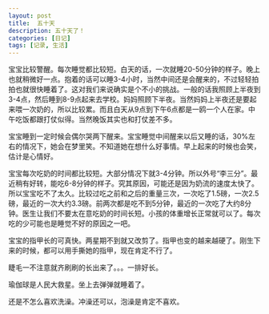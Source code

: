 ```yaml
---
layout: post
title:  五十天
description: 五十天了！
categories: [日记]
tags: [记录, 生活]
---
```


宝宝比较警醒。每次睡觉都比较短。白天的话，一次就睡20-50分钟的样子。晚上也就稍微好一点。抱着的话可以睡3-4小时，当然中间还是会醒来的，不过轻轻拍拍也就很快睡着了。这对我们来说确实是个不小的挑战。一般的话我照顾上半夜到3-4点，然后睡到8-9点起来去学校。妈妈照顾下半夜。当然妈妈上半夜还是要起来喂一次奶的，所以比较累。而且白天从9点到下午6点都是一鸥一个人在家。中午吃饭都跟打仗似得。当然晚饭其实也和打仗差不多。

宝宝睡到一定时候会偶尔哭两下醒来。宝宝睡觉中间醒来以后又睡的话，30%左右的情况下，她会在梦里笑。不知道她在想什么好事情。早上起来的时候也会笑，估计是心情好。

宝宝每次吃奶的时间都比较短。大部分情况下就3-4分钟。所以外号“李三分”。最近稍有好转，能吃6-8分钟的样子。究其原因，可能还是因为奶流的速度太快了。所以宝宝吃不了太久。比较过吃之前和之后的重量三次，一次吃了1.5磅，一次2.5磅，最近的一次大约3.3磅。前两次都是吃不到5分钟，最近的一次吃了大约8分钟。医生让我们不要太在意吃奶的时间长短。小孩的体重增长正常就可以了。每次吃的少可能也是睡觉不好的原因之一吧。

宝宝的指甲长的可真快。两星期不到就又改剪了。指甲也变的越来越硬了。刚生下来的时候，都可以用手撕她的指甲，现在肯定不行了。

睫毛一不注意就齐刷刷的长出来了。。。一排好长。

瑜伽球是人民大救星。坐上去弹弹就睡着了。

还是不怎么喜欢洗澡。冲澡还可以，泡澡是肯定不喜欢。

